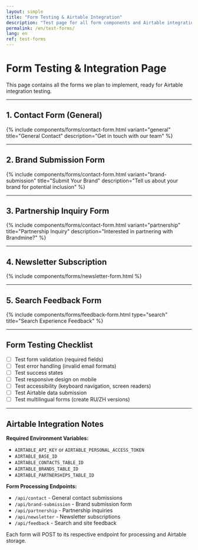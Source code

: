 ```yaml
---
layout: simple
title: "Form Testing & Airtable Integration"
description: "Test page for all form components and Airtable integration setup"
permalink: /en/test-forms/
lang: en
ref: test-forms
---
```


# Form Testing & Integration Page

This page contains all the forms we plan to implement, ready for Airtable integration testing.

---

## 1. Contact Form (General)

{% include components/forms/contact-form.html
   variant="general"
   title="General Contact"
   description="Get in touch with our team" %}

---

## 2. Brand Submission Form

{% include components/forms/contact-form.html
   variant="brand-submission"
   title="Submit Your Brand"
   description="Tell us about your brand for potential inclusion" %}

---

## 3. Partnership Inquiry Form

{% include components/forms/contact-form.html
   variant="partnership"
   title="Partnership Inquiry"
   description="Interested in partnering with Brandmine?" %}

---

## 4. Newsletter Subscription

{% include components/forms/newsletter-form.html %}

---

## 5. Search Feedback Form

{% include components/forms/feedback-form.html
   type="search"
   title="Search Experience Feedback" %}

---

## Form Testing Checklist

- [ ] Test form validation (required fields)
- [ ] Test error handling (invalid email formats)
- [ ] Test success states
- [ ] Test responsive design on mobile
- [ ] Test accessibility (keyboard navigation, screen readers)
- [ ] Test Airtable data submission
- [ ] Test multilingual forms (create RU/ZH versions)

---

## Airtable Integration Notes

**Required Environment Variables:**
- `AIRTABLE_API_KEY` or `AIRTABLE_PERSONAL_ACCESS_TOKEN`
- `AIRTABLE_BASE_ID`
- `AIRTABLE_CONTACTS_TABLE_ID`
- `AIRTABLE_BRANDS_TABLE_ID`
- `AIRTABLE_PARTNERSHIPS_TABLE_ID`

**Form Processing Endpoints:**
- `/api/contact` - General contact submissions
- `/api/brand-submission` - Brand submission form
- `/api/partnership` - Partnership inquiries
- `/api/newsletter` - Newsletter subscriptions
- `/api/feedback` - Search and site feedback

Each form will POST to its respective endpoint for processing and Airtable storage.

